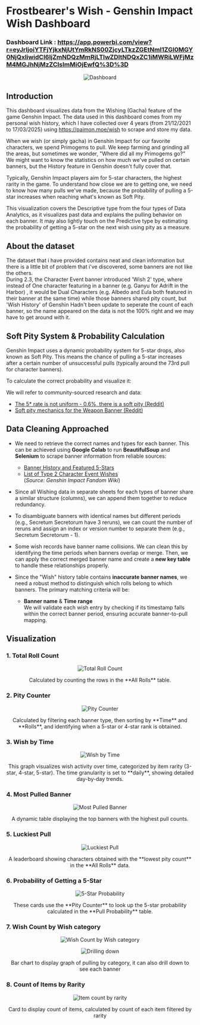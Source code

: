 # Frostbearer's Wish - Genshin Impact Wish Dashboard

### Dashboard Link : https://app.powerbi.com/view?r=eyJrIjoiYTFjYjkxNjUtYmRkNS00ZjcyLTkzZGEtNmI1ZGI0MGY0NjQxIiwidCI6IjZmNDQzMmRjLTIwZDItNDQxZC1iMWRiLWFjMzM4MGJhNjMzZCIsImMiOjEwfQ%3D%3D
<p align="center">
  <img src="https://github.com/user-attachments/assets/6b816186-c02f-4b79-8b22-53094b59e7df" alt="Dashboard" />
</p>


## Introduction

This dashboard visualizes data from the Wishing (Gacha) feature of the game Genshin Impact. The data used in this dashboard comes from my personal wish history, which I have collected over 4 years (from 21/12/2021 to 17/03/2025) using https://paimon.moe/wish to scrape and store my data.

When we wish (or simply gacha) in Genshin Impact for our favorite characters, we spend Primogems to pull. We keep farming and grinding all the areas, but sometimes we wonder, "Where did all my Primogems go?" We might want to know the statistics on how much we've pulled on certain banners, but the History feature in Genshin doesn't fully cover that.

Typically, Genshin Impact players aim for 5-star characters, the highest rarity in the game. To understand how close we are to getting one, we need to know how many pulls we've made, because the probability of pulling a 5-star increases when reaching what's known as Soft Pity.

This visualization covers the Descriptive type from the four types of Data Analytics, as it visualizes past data and explains the pulling behavior on each banner. It may also lightly touch on the Predictive type by estimating the probability of getting a 5-star on the next wish using pity as a measure.

## About the dataset

The dataset that i have provided contains neat and clean information but there is a little bit of problem that i've discovered, some banners are not like the others.   
During 2.3, the Character Event banner introduced 'Wish 2' type, where instead of One character featuring in a banner (e.g. Ganyu for Adrift in the Harbor) , it would be Dual Characters (e.g. Albedo and Eula both featured in their banner at the same time) while those banners shared pity count, but 'Wish History' of Genshin Hadn't been update to seperate the count of each banner, so the name appeared on the data is not the 100% right and we may have to get around with it.

## Soft Pity System & Probability Calculation
Genshin Impact uses a dynamic probability system for 5-star drops, also known as Soft Pity. This means the chance of pulling a 5-star increases after a certain number of unsuccessful pulls (typically around the 73rd pull for character banners).

To calculate the correct probability and visualize it:

We will refer to community-sourced research and data:
- [The 5\* rate is not uniform - 0.6%, there is a soft pity (Reddit)](https://www.reddit.com/r/Genshin_Impact/comments/jo9d9d/the_5_rate_is_not_uniform_06_there_is_a_soft_pity/)
- [Soft pity mechanics for the Weapon Banner (Reddit)](https://www.reddit.com/r/Genshin_Impact/comments/1frlf11/what_is_the_soft_pity_for_the_weapon_banner/)


## Data Cleaning Approached

- We need to retrieve the correct names and types for each banner. This can be achieved using **Google Colab** to run **BeautifulSoup** and **Selenium** to scrape banner information from reliable sources:
  - [Banner History and Featured 5-Stars](https://genshin-impact.fandom.com/wiki/Wish/History)  
  - [List of Type 2 Character Event Wishes](https://genshin-impact.fandom.com/wiki/Category:Character_Event_Wishes-2)  
  (*Source: Genshin Impact Fandom Wiki*)

- Since all Wishing data in separate sheets for each types of banner share a similar structure (columns), we can append them together to reduce redundancy.

- To disambiguate banners with identical names but different periods (e.g., Secretum Secretorum have 3 reruns), we can count the number of reruns and assign an index or version number to separate them (e.g., Secretum Secretorum - 1).

- Some wish records have banner name collisions. We can clean this by identifying the time periods when banners overlap or merge. Then, we can apply the correct merged banner name and create a **new key table** to handle these relationships properly.

- Since the "Wish" history table contains **inaccurate banner names**, we need a robust method to distinguish which rolls belong to which banners. The primary matching criteria will be:
  - **Banner name** & **Time range**  
  We will validate each wish entry by checking if its timestamp falls within the correct banner period, ensuring accurate banner-to-pull mapping.

## Visualization
### 1. Total Roll Count
<p align="center">
  <img src="https://github.com/user-attachments/assets/b42b69ac-f193-4941-8103-932f47b165b8" alt="Total Roll Count" />
</p>

<p align="center">
  Calculated by counting the rows in the **All Rolls** table.
</p>

### 2. Pity Counter
<p align="center">
  <img src="https://github.com/user-attachments/assets/efcb92dd-09f1-4189-bebe-0e82ecbc68ad" alt="Pity Counter" />
</p>

<p align="center">
  Calculated by filtering each banner type, then sorting by **Time** and **Rolls**, and identifying when a 5-star or 4-star rank is obtained.
</p>

### 3. Wish by Time
<p align="center">
  <img src="https://github.com/user-attachments/assets/dc0904fd-bc61-4791-85e2-bef575debe2e" alt="Wish by Time" />
</p>

<p align="center">
  This graph visualizes wish activity over time, categorized by item rarity (3-star, 4-star, 5-star).  
  The time granularity is set to **daily**, showing detailed day-by-day trends.
</p>

### 4. Most Pulled Banner
<p align="center">
  <img src="https://github.com/user-attachments/assets/aa0d30f2-e47f-47e1-8e50-1ac326550206" alt="Most Pulled Banner" />
</p>

<p align="center">
  A dynamic table displaying the top banners with the highest pull counts.
</p>

### 5. Luckiest Pull
<p align="center">
  <img src="https://github.com/user-attachments/assets/e132d42c-a656-47f0-a570-d066e394b5ba" alt="Luckiest Pull" />
</p>

<p align="center">
  A leaderboard showing characters obtained with the **lowest pity count** in the **All Rolls** data.
</p>

### 6. Probability of Getting a 5-Star
<p align="center">
  <img src="https://github.com/user-attachments/assets/2d22ac24-84ee-4300-ad2b-6501ada2b9f6" alt="5-Star Probability" />
</p>

<p align="center">
  These cards use the **Pity Counter** to look up the 5-star probability calculated in the **Pull Probability** table.
</p>

### 7.  Wish Count by Wish category
<p align="center">
  <img src="https://github.com/user-attachments/assets/c60188ad-7631-42af-af47-2c5a773dec68" alt="Wish Count by Wish category" />
</p>
<p align="center">
  <img src="https://github.com/user-attachments/assets/68ee2ab0-346d-4558-a012-81d6315823f8" alt="Drilling down" />
</p>
<p align="center">
  Bar chart to display graph of pulling by category, it can also drill down to see each banner 
</p>

### 8.  Count of Items by Rarity
<p align="center">
  <img src="https://github.com/user-attachments/assets/33610f27-cc07-4fa4-9ca3-6f4396bb965c" alt="Item count by rarity" />
</p>
<p align="center">
  Card to display count of items, calculated by count of each item filtered by rarity
</p>



